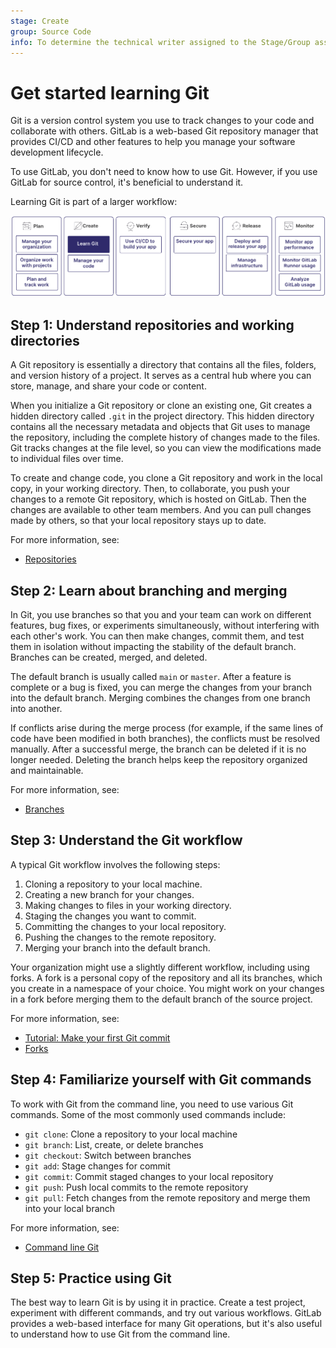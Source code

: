 ```yaml
---
stage: Create
group: Source Code
info: To determine the technical writer assigned to the Stage/Group associated with this page, see https://handbook.gitlab.com/handbook/product/ux/technical-writing/#assignments
---
```


# Get started learning Git

Git is a version control system you use to track changes to your code
and collaborate with others. GitLab is a web-based Git repository manager
that provides CI/CD and other features to help you manage your software development lifecycle.

To use GitLab, you don't need to know how to use Git. However, if you
use GitLab for source control, it's beneficial to understand it.

Learning Git is part of a larger workflow:

![Workflow](img/get_started_git_v16_11.png)

## Step 1: Understand repositories and working directories

A Git repository is essentially a directory that contains all the files,
folders, and version history of a project.
It serves as a central hub where you can store, manage, and share your code or content.

When you initialize a Git repository or clone an existing one, Git
creates a hidden directory called `.git` in the project directory.
This hidden directory contains all the necessary metadata and objects
that Git uses to manage the repository, including the complete history
of changes made to the files. Git tracks changes at the file level, so you can
view the modifications made to individual files over time.

To create and change code, you clone a Git repository and work in the local copy,
in your working directory. Then, to collaborate, you push your changes to a remote
Git repository, which is hosted on GitLab. Then the changes are available
to other team members. And you can pull changes made by others, so that your local repository
stays up to date.

For more information, see:

- [Repositories](../../user/project/repository/index.md)

## Step 2: Learn about branching and merging

In Git, you use branches so that you and your team can work on different features,
bug fixes, or experiments simultaneously, without interfering with each other's work.
You can then make changes, commit them, and test them in isolation without impacting
the stability of the default branch. Branches can be created, merged, and deleted.

The default branch is usually called `main` or `master`.
After a feature is complete or a bug is fixed, you can merge the changes from your branch
into the default branch. Merging combines the changes from one branch into another.

If conflicts arise during the merge process (for example, if the same lines of code have been
modified in both branches), the conflicts must be resolved manually. After a successful merge,
the branch can be deleted if it is no longer needed. Deleting the branch helps keep the repository
organized and maintainable.

For more information, see:

- [Branches](../../user/project/repository/branches/index.md)

## Step 3: Understand the Git workflow

A typical Git workflow involves the following steps:

1. Cloning a repository to your local machine.
1. Creating a new branch for your changes.
1. Making changes to files in your working directory.
1. Staging the changes you want to commit.
1. Committing the changes to your local repository.
1. Pushing the changes to the remote repository.
1. Merging your branch into the default branch.

Your organization might use a slightly different workflow,
including using forks. A fork is a personal copy of the repository
and all its branches, which you create in a namespace of your choice.
You might work on your changes in a fork before merging them to
the default branch of the source project.

For more information, see:

- [Tutorial: Make your first Git commit](../../tutorials/make_first_git_commit/index.md)
- [Forks](../../user/project/repository/forking_workflow.md)

## Step 4: Familiarize yourself with Git commands

To work with Git from the command line, you need to use various Git commands.
Some of the most commonly used commands include:

- `git clone`: Clone a repository to your local machine
- `git branch`: List, create, or delete branches
- `git checkout`: Switch between branches
- `git add`: Stage changes for commit
- `git commit`: Commit staged changes to your local repository
- `git push`: Push local commits to the remote repository
- `git pull`: Fetch changes from the remote repository and merge them into your local branch

For more information, see:

- [Command line Git](../../gitlab-basics/start-using-git.md)

## Step 5: Practice using Git

The best way to learn Git is by using it in practice. Create a test project,
experiment with different commands, and try out various workflows.
GitLab provides a web-based interface for many Git operations,
but it's also useful to understand how to use Git from the command line.
